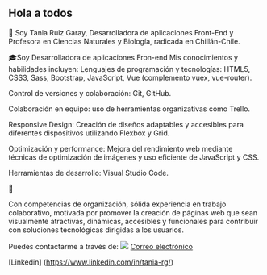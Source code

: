 ##  Hola a todos
👋 Soy Tania Ruiz Garay, Desarrolladora de aplicaciones Front-End y Profesora en Ciencias Naturales y Biología, radicada en Chillán-Chile.

🎓Soy Desarrolladora de aplicaciones Fron-end
Mis conocimientos y habilidades incluyen:
Lenguajes de programación y tecnologías: HTML5, CSS3, Sass, Bootstrap, JavaScript, Vue (complemento vuex, vue-router).

Control de versiones y colaboración: Git, GitHub.

Colaboración en equipo: uso de herramientas organizativas como Trello.

Responsive Design: Creación de diseños adaptables y accesibles para diferentes dispositivos utilizando Flexbox y Grid.

Optimización y performance: Mejora del rendimiento web mediante técnicas de optimización de imágenes y uso eficiente de JavaScript y CSS.

Herramientas de desarrollo: Visual Studio Code.

💼 

Con competencias de organización, sólida experiencia en trabajo colaborativo, motivada por promover la creación de páginas web que sean visualmente atractivas, dinámicas, accesibles y funcionales para contribuir con soluciones tecnológicas dirigidas a los usuarios. 

Puedes contactarme a través de: 
<img src="{(https://img.shields.io/badge/Gmail-D14836?style=for-the-badge&logo=gmail&logoColor=white)}" /> [Correo electrónico](tania.parg@gmail.com)

[Linkedin] (https://www.linkedin.com/in/tania-rg/)


